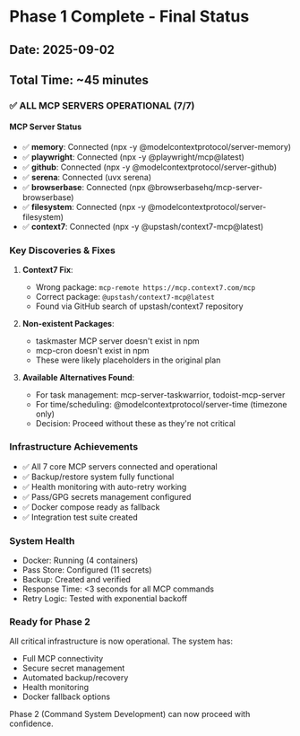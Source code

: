 # Phase 1 Complete - Final Status
## Date: 2025-09-02
## Total Time: ~45 minutes

### ✅ ALL MCP SERVERS OPERATIONAL (7/7)

#### MCP Server Status
- ✅ **memory**: Connected (npx -y @modelcontextprotocol/server-memory)
- ✅ **playwright**: Connected (npx -y @playwright/mcp@latest)
- ✅ **github**: Connected (npx -y @modelcontextprotocol/server-github)
- ✅ **serena**: Connected (uvx serena)
- ✅ **browserbase**: Connected (npx @browserbasehq/mcp-server-browserbase)
- ✅ **filesystem**: Connected (npx -y @modelcontextprotocol/server-filesystem)
- ✅ **context7**: Connected (npx -y @upstash/context7-mcp@latest)

### Key Discoveries & Fixes

1. **Context7 Fix**: 
   - Wrong package: `mcp-remote https://mcp.context7.com/mcp`
   - Correct package: `@upstash/context7-mcp@latest`
   - Found via GitHub search of upstash/context7 repository

2. **Non-existent Packages**:
   - taskmaster MCP server doesn't exist in npm
   - mcp-cron doesn't exist in npm
   - These were likely placeholders in the original plan

3. **Available Alternatives Found**:
   - For task management: mcp-server-taskwarrior, todoist-mcp-server
   - For time/scheduling: @modelcontextprotocol/server-time (timezone only)
   - Decision: Proceed without these as they're not critical

### Infrastructure Achievements
- ✅ All 7 core MCP servers connected and operational
- ✅ Backup/restore system fully functional
- ✅ Health monitoring with auto-retry working
- ✅ Pass/GPG secrets management configured
- ✅ Docker compose ready as fallback
- ✅ Integration test suite created

### System Health
- Docker: Running (4 containers)
- Pass Store: Configured (11 secrets)
- Backup: Created and verified
- Response Time: <3 seconds for all MCP commands
- Retry Logic: Tested with exponential backoff

### Ready for Phase 2
All critical infrastructure is now operational. The system has:
- Full MCP connectivity
- Secure secret management
- Automated backup/recovery
- Health monitoring
- Docker fallback options

Phase 2 (Command System Development) can now proceed with confidence.